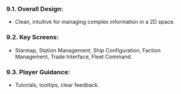 ### 9.1. **Overall Design:**
*   Clean, intuitive for managing complex information in a 2D space.
### 9.2. **Key Screens:**
*   Starmap, Station Management, Ship Configuration, Faction Management, Trade Interface, Fleet Command.
### 9.3. **Player Guidance:**
*   Tutorials, tooltips, clear feedback.